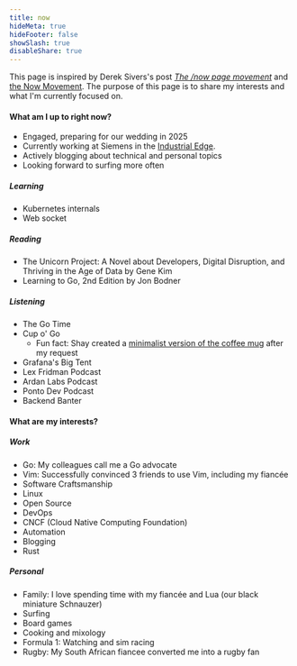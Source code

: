 ```yaml
---
title: now
hideMeta: true
hideFooter: false
showSlash: true
disableShare: true
---
```

This page is inspired by Derek Sivers's post [_The /now page movement_](https://sivers.org/nowff) and [the Now Movement](https://nownownow.com/about). 
The purpose of this page is to share my interests and what I'm currently focused on.



#### What am I up to right now?
- Engaged, preparing for our wedding in 2025
- Currently working at Siemens in the [Industrial Edge](https://www.siemens.com/global/en/products/automation/topic-areas/industrial-edge.html).
- Actively blogging about technical and personal topics
- Looking forward to surfing more often
##### Learning
- Kubernetes internals
- Web socket
##### Reading
- The Unicorn Project: A Novel about Developers, Digital Disruption, and Thriving in the Age of Data by Gene Kim
- Learning to Go, 2nd Edition by Jon Bodner 
##### Listening 
- The Go Time 
- Cup o' Go 
    - Fun fact: Shay created a [minimalist version of the coffee mug](https://www.store.cupogo.dev/product-page/cup-o-go-coffee-mug-logo-only-no-text-11oz) after my request 
- Grafana's Big Tent
- Lex Fridman Podcast
- Ardan Labs Podcast
- Ponto Dev Podcast
- Backend Banter

#### What are my interests?
##### Work
- Go: My colleagues call me a Go advocate
- Vim: Successfully convinced 3 friends to use Vim, including my fiancée
- Software Craftsmanship
- Linux
- Open Source
- DevOps
- CNCF (Cloud Native Computing Foundation)
- Automation
- Blogging
- Rust
##### Personal
- Family: I love spending time with my fiancée and Lua (our black miniature Schnauzer)
- Surfing
- Board games
- Cooking and mixology
- Formula 1: Watching and sim racing
- Rugby: My South African fiancee converted me into a rugby fan

